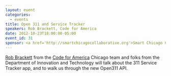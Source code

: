 ```yaml
---
layout: event
categories: 
  - events
title: Open 311 and Service Tracker
speakers: Rob Brackett, Code for America
date: 2012-10-23T18:00:00-05:00
event_id: 31
sponsor: <a href='http://smartchicagocollaborative.org'>Smart Chicago Collaborative</a>
---
```


[Rob Brackett](https://twitter.com/Mr0grog) from the [Code for America](http://www.codeforamerica.org/) Chicago team and folks from the Department of Innovation and Technology will talk about the 311 Service Tracker app, and to walk us through the new Open311 API.
